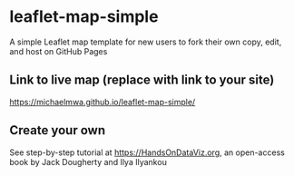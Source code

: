 # leaflet-map-simple
A simple Leaflet map template for new users to fork their own copy, edit, and host on GitHub Pages

## Link to live map (replace with link to your site)
https://michaelmwa.github.io/leaflet-map-simple/
## Create your own
See step-by-step tutorial at https://HandsOnDataViz.org, an open-access book by Jack Dougherty and Ilya Ilyankou
